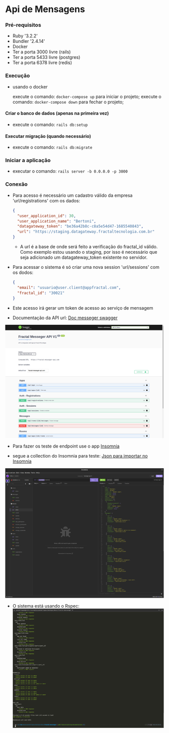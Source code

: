# Api de Mensagens

### Pré-requisitos
- Ruby '3.2.2'
- Bundler '2.4.14'
- Docker
- Ter a porta 3000 livre (rails)
- Ter a porta 5433 livre (postgres)
- Ter a porta 6378 livre (redis)

### Execução
- usando o docker

  execute o comando: `docker-compose up` para iniciar o projeto;
  execute o comando: `docker-compose down` para fechar o projeto;

#### Criar o banco de dados (apenas na primeira vez)
- execute o comando: `rails db:setup`

#### Executar migração (quando necessário)
- execute o comando: `rails db:migrate`

### Iniciar a aplicação
- executar o comando: `rails server -b 0.0.0.0 -p 3000`

### Conexão
* Para acesso é necessário um cadastro válido da empresa 'url/registrations' com os dados:
  
  ```json
  {
	"user_application_id": 30,
	"user_application_name": "Bertoni",
	"datagateway_token": "be36a42b8c-c8a5e54d47-1685540843",
	"url": "https://staging.datagateway.fractaltecnologia.com.br"
  }
  ```
  - A url é a base de onde será feito a verificação do fractal_id válido. Como exemplo estou usando o staging, por isso é necessário que seja adicionado um datagateway_token existente no servidor.
 
* Para acessar o sistema é só criar uma nova session 'url/sessions' com os dodos:
  ```json
  {
	"email": "usuario@user.client@appfractal.com",
	"fractal_id": "30021"
  }
  ```
- Este acesso irá gerar um token de acesso ao serviço de mensagem
 
* Documentação da API
  url: <a href="https://walrus-app-odsyu.ondigitalocean.app/api-docs/index.html" target="_blank">Doc messeger swagger</a>

![alt Swagger docs](https://github.com/wlosantos/fractal-messeger/blob/develop/public/swagger.png)

* Para fazer os teste de endpoint use o app  <a href="https://insomnia.rest/download" target="_blank">Insomnia</a>
- segue a collection do Insomnia para teste: <a href="https://github.com/wlosantos/fractal-messeger/blob/develop/public/Insomnia_collection-fractal_messeger.json" target="_blank">Json para importar no Insomnia</a>

![alt Insomnia docs](https://github.com/wlosantos/fractal-messeger/blob/develop/public/insomnia.png)

* O sistema está usando o Rspec:
![alt Insomnia docs](https://github.com/wlosantos/fractal-messeger/blob/develop/public/test-rspec.png)
